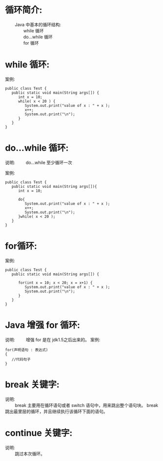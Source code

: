# 循环简介:
&emsp;&emsp; Java 中基本的循环结构:    
&emsp;&emsp;&emsp;&emsp; while 循环     
&emsp;&emsp;&emsp;&emsp; do…while 循环    
&emsp;&emsp;&emsp;&emsp; for 循环  

# while 循环:
案例:
```
public class Test {
   public static void main(String args[]) {
      int x = 10;
      while( x < 20 ) {
         System.out.print("value of x : " + x );
         x++;
         System.out.print("\n");
      }
   }
}
```

# do…while 循环:
说明:
&emsp;&emsp;  do…while  至少循环一次    

案例:
```
public class Test {
   public static void main(String args[]){
      int x = 10;
 
      do{
         System.out.print("value of x : " + x );
         x++;
         System.out.print("\n");
      }while( x < 20 );
   }
}
```

# for循环:
案例:
```
public class Test {
   public static void main(String args[]) {
 
      for(int x = 10; x < 20; x = x+1) {
         System.out.print("value of x : " + x );
         System.out.print("\n");
      }
   }
}
```

# Java 增强 for 循环:
说明:
&emsp;&emsp;  增强  for 是在 jdk1.5之后出来的。
案例:
```
for(声明语句 : 表达式)
{
   //代码句子
}
```

# break 关键字:
说明:   
&emsp;&emsp; break 主要用在循环语句或者 switch 语句中，用来跳出整个语句块。
break 跳出最里层的循环，并且继续执行该循环下面的语句。
# continue 关键字:
说明:   
&emsp;&emsp;  跳过本次循环。
